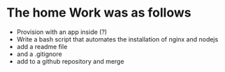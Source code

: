 # The home Work was as follows

- Provision with an app inside (?)
- Write a bash script that  automates the installation of nginx and nodejs
- add a readme file
- and a .gitignore
- add to a github repository and merge

